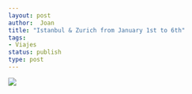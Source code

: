 ```yaml
---
layout: post
author:  Joan
title: "Istanbul & Zurich from January 1st to 6th"
tags:
- Viajes
status: publish
type: post
---
```

![](http://maps.googleapis.com/maps/api/staticmap?size=640x300&zoom=3&maptype=roadmap%5C&markers=size:mid%7Ccolor:red%7CIstanbul&markers=size:mid%7Ccolor:red%7CZurich&sensor=false)
